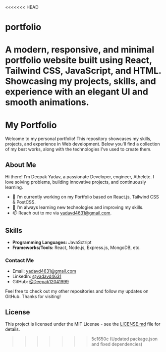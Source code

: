 <<<<<<< HEAD
# portfolio
A modern, responsive, and minimal portfolio website built using React, Tailwind CSS, JavaScript, and HTML. Showcasing my projects, skills, and experience with an elegant UI and smooth animations.
=======
# My Portfolio

Welcome to my personal portfolio! This repository showcases my skills, projects, and experience in Web development. Below you'll find a collection of my best works, along with the technologies I've used to create them.

## About Me

Hi there! I'm Deepak Yadav, a passionate Developer, engineer, Athelete. I love solving problems, building innovative projects, and continuously learning. 

- 🔭 I’m currently working on my Portfolio based on React.js, Tailwind CSS & PostCSS.
- 🌱 I’m always learning new technologies and improving my skills.
- 📫 Reach out to me via yadavd4631@gmail.com.

## Skills

- **Programming Languages:** JavaSctript
- **Frameworks/Tools:** React, Node.js, Express.js, MongoDB, etc.

### Contact Me

- Email: yadavd4631@gmail.com
- LinkedIn: [@yadavd4631](https://www.linkedin.com/in/yadavd4631/)
- GitHub: [@Deepak12041999](https://github.com/Deepak12041999)

Feel free to check out my other repositories and follow my updates on GitHub. Thanks for visiting!

## License

This project is licensed under the MIT License - see the [LICENSE.md](LICENSE.md) file for details.
>>>>>>> 5c1650c (Updated package.json and fixed dependencies)
